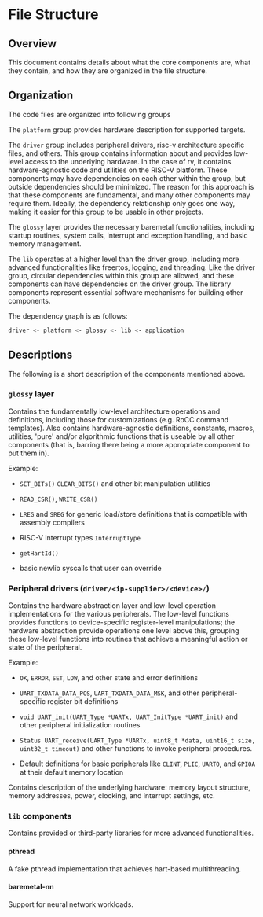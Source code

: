 # File Structure

## Overview

This document contains details about what the core components are, what they contain, and how they are organized in the file structure.

## Organization

The code files are organized into following groups

The `platform` group provides hardware description for supported targets.

The `driver` group includes peripheral drivers, risc-v architecture specific files, and others. This group contains information about and provides low-level access to the underlying hardware. In the case of rv, it contains hardware-agnostic code and utilities on the RISC-V platform. These components may have dependencies on each other within the group, but outside dependencies should be minimized. The reason for this approach is that these components are fundamental, and many other components may require them. Ideally, the dependency relationship only goes one way, making it easier for this group to be usable in other projects.

The `glossy` layer provides the necessary baremetal functionalities, including startup routines, system calls, interrupt and exception handling, and basic memory management.

The `lib` operates at a higher level than the driver group, including more advanced functionalities like freertos, logging, and threading. Like the driver group, circular dependencies within this group are allowed, and these components can have dependencies on the driver group. The library components represent essential software mechanisms for building other components.

The dependency graph is as follows:

```bash
driver <- platform <- glossy <- lib <- application
```


## Descriptions

The following is a short description of the components mentioned above.

### `glossy` layer

Contains the fundamentally low-level architecture operations and definitions, including those for customizations (e.g. RoCC command templates). Also contains hardware-agnostic definitions, constants, macros, utilities, 'pure' and/or algorithmic functions that is useable by all other components (that is, barring there being a more appropriate component to put them in).

Example:

- `SET_BITs()` `CLEAR_BITS()` and other bit manipulation utilities

- `READ_CSR()`, `WRITE_CSR()`

- `LREG` and `SREG` for generic load/store definitions that is compatible with assembly compilers

- RISC-V interrupt types `InterruptType`

- `getHartId()`

- basic newlib syscalls that user can override


### Peripheral drivers (`driver/<ip-supplier>/<device>/`)

Contains the hardware abstraction layer and low-level operation implementations for the various peripherals. The low-level functions provides functions to device-specific register-level manipulations; the hardware abstraction provide operations one level above this, grouping these low-level functions into routines that achieve a meaningful action or state of the peripheral.

Example:

- `OK`, `ERROR`, `SET`, `LOW`, and other state and error definitions

- `UART_TXDATA_DATA_POS`, `UART_TXDATA_DATA_MSK`, and other peripheral-specific register bit definitions

- `void UART_init(UART_Type *UARTx, UART_InitType *UART_init)` and other peripheral initialization routines

- `Status UART_receive(UART_Type *UARTx, uint8_t *data, uint16_t size, uint32_t timeout)` and other functions to invoke peripheral procedures.

- Default definitions for basic peripherals like `CLINT`, `PLIC`, `UART0`, and `GPIOA` at their default memory location


Contains description of the underlying hardware: memory layout structure, memory addresses, power, clocking, and interrupt settings, etc.

### `lib` components

Contains provided or third-party libraries for more advanced functionalities. 

#### pthread

A fake pthread implementation that achieves hart-based multithreading.

#### baremetal-nn

Support for neural network workloads.


